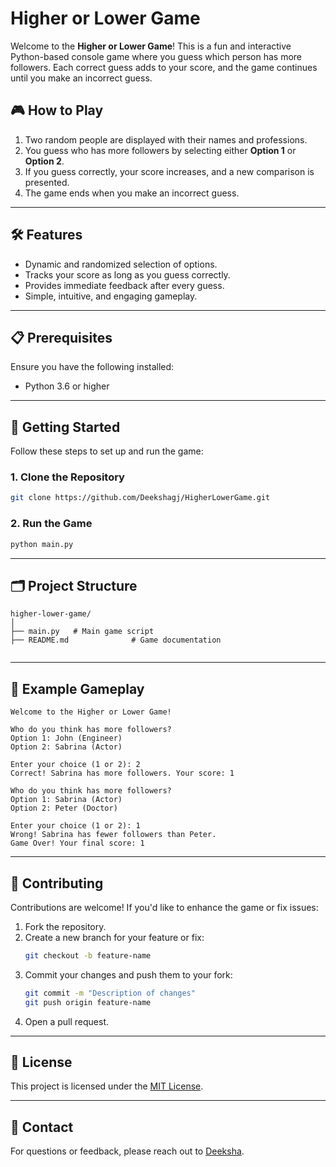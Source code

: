 # Higher or Lower Game

Welcome to the **Higher or Lower Game**! This is a fun and interactive Python-based console game where you guess which person has more followers. Each correct guess adds to your score, and the game continues until you make an incorrect guess.

## 🎮 How to Play
1. Two random people are displayed with their names and professions.
2. You guess who has more followers by selecting either **Option 1** or **Option 2**.
3. If you guess correctly, your score increases, and a new comparison is presented.
4. The game ends when you make an incorrect guess.

---

## 🛠 Features
- Dynamic and randomized selection of options.
- Tracks your score as long as you guess correctly.
- Provides immediate feedback after every guess.
- Simple, intuitive, and engaging gameplay.

---

## 📋 Prerequisites
Ensure you have the following installed:
- Python 3.6 or higher

---

## 🚀 Getting Started
Follow these steps to set up and run the game:

### 1. Clone the Repository
```bash
git clone https://github.com/Deekshagj/HigherLowerGame.git
```

### 2. Run the Game
```bash
python main.py
```

---

## 🗂 Project Structure
```
higher-lower-game/
│
├── main.py   # Main game script
├── README.md              # Game documentation
              
```

---

## 🎉 Example Gameplay
```plaintext
Welcome to the Higher or Lower Game!

Who do you think has more followers?
Option 1: John (Engineer)
Option 2: Sabrina (Actor)

Enter your choice (1 or 2): 2
Correct! Sabrina has more followers. Your score: 1

Who do you think has more followers?
Option 1: Sabrina (Actor)
Option 2: Peter (Doctor)

Enter your choice (1 or 2): 1
Wrong! Sabrina has fewer followers than Peter.
Game Over! Your final score: 1
```

---

## 🤝 Contributing
Contributions are welcome! If you'd like to enhance the game or fix issues:
1. Fork the repository.
2. Create a new branch for your feature or fix:
   ```bash
   git checkout -b feature-name
   ```
3. Commit your changes and push them to your fork:
   ```bash
   git commit -m "Description of changes"
   git push origin feature-name
   ```
4. Open a pull request.

---

## 📜 License
This project is licensed under the [MIT License](LICENSE).

---

## 📧 Contact
For questions or feedback, please reach out to [Deeksha](mailto:deekshajagadeesh13@gmail.com).

